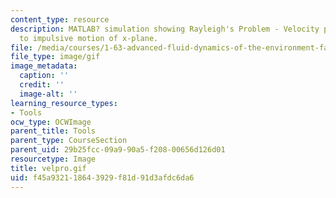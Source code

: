 ```yaml
---
content_type: resource
description: MATLAB? simulation showing Rayleigh's Problem - Velocity profile due
  to impulsive motion of x-plane.
file: /media/courses/1-63-advanced-fluid-dynamics-of-the-environment-fall-2002/f45a932118643929f81d91d3afdc6da6_velpro.gif
file_type: image/gif
image_metadata:
  caption: ''
  credit: ''
  image-alt: ''
learning_resource_types:
- Tools
ocw_type: OCWImage
parent_title: Tools
parent_type: CourseSection
parent_uid: 29b25fcc-09a9-90a5-f208-00656d126d01
resourcetype: Image
title: velpro.gif
uid: f45a9321-1864-3929-f81d-91d3afdc6da6
---
```

